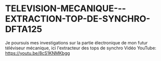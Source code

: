 # TELEVISION-MECANIQUE---EXTRACTION-TOP-DE-SYNCHRO-DFTA125
Je poursuis mes investigations sur la partie électronique de mon futur téléviseur mécanique, ici l'extracteur des tops de synchro
Vidéo YouTube: https://youtu.be/8cS1KNMKbgg

